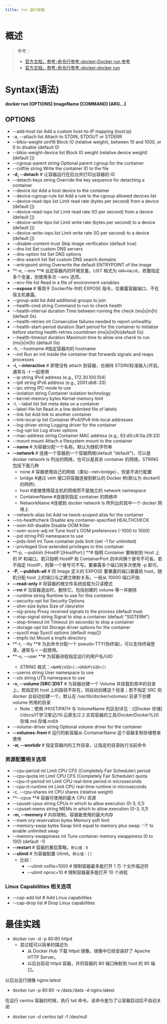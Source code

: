 ```yaml
---
title: run 运行容器
---
```


# 概述

> 参考：
> - [官方文档，参考-命令行参考-docker-Docker run 参考](https://docs.docker.com/engine/reference/run/)
> - [官方文档，参考-命令行参考-docker-docker run](https://docs.docker.com/engine/reference/commandline/run/)

# Syntax(语法)

**docker run \[OPTIONS] ImageName \[COMMAND] \[ARG...]**

## OPTIONS

- \--add-host list Add a custom host-to-IP mapping (host:ip)
- -a, --attach list Attach to STDIN, STDOUT or STDERR
- \--blkio-weight uint16 Block IO (relative weight), between 10 and 1000, or 0 to disable (default 0)
- \--blkio-weight-device list Block IO weight (relative device weight) (default \[])
- \--cgroup-parent string Optional parent cgroup for the container
- \--cidfile string Write the container ID to the file
- **-d, --detach** # 让容器运行在后台并打印出容器的 ID
- \--detach-keys string Override the key sequence for detaching a container
- \--device list Add a host device to the container
- \--device-cgroup-rule list Add a rule to the cgroup allowed devices list
- \--device-read-bps list Limit read rate (bytes per second) from a device (default \[])
- \--device-read-iops list Limit read rate (IO per second) from a device (default \[])
- \--device-write-bps list Limit write rate (bytes per second) to a device (default \[])
- \--device-write-iops list Limit write rate (IO per second) to a device (default \[])
- \--disable-content-trust Skip image verification (default true)
- \--dns list Set custom DNS servers
- \--dns-option list Set DNS options
- \--dns-search list Set custom DNS search domains
- \--entrypoint string Overwrite the default ENTRYPOINT of the image
- **-e, --env <LIST> **# 设定容器内的环境变量。LIST 格式为 `VAR=VALUE`，若要指定多个变量，则使用多次 --env 选项。
- \--env-file list Read in a file of environment variables
- **--expose <LIST>** # 等效于 Dockerfile 中的 EXPOSE 指令，仅暴露容器端口，不在宿主机暴露。
- \--group-add list Add additional groups to join
- \--health-cmd string Command to run to check health
- \--health-interval duration Time between running the check (ms|s|m|h) (default 0s)
- \--health-retries int Consecutive failures needed to report unhealthy
- \--health-start-period duration Start period for the container to initialize before starting health-retries countdown (ms|s|m|h)(default 0s)
- \--health-timeout duration Maximum time to allow one check to run (ms|s|m|h) (default 0s)
- -h, --hostname <STRING> #指定容器内的 hostname
- \--init Run an init inside the container that forwards signals and reaps processes
- **-i, --interactive** # 即使没有 attach 到容器，也保持 STDIN(标准输入)开启。通常与 -t 一起使用
- \--ip string IPv4 address (e.g., 172.30.100.104)
- \--ip6 string IPv6 address (e.g., 2001:db8::33)
- \--ipc string IPC mode to use
- \--isolation string Container isolation technology
- \--kernel-memory bytes Kernel memory limit
- -l, --label list Set meta data on a container
- \--label-file list Read in a line delimited file of labels
- \--link list Add link to another container
- \--link-local-ip list Container IPv4/IPv6 link-local addresses
- \--log-driver string Logging driver for the container
- \--log-opt list Log driver options
- \--mac-address string Container MAC address (e.g., 92:d0:c6:0a:29:33)
- \--mount mount Attach a filesystem mount to the container
- **--name <STRING>** # 为容器分配一个名称。默认为随机字符串
- **--network <STRING>** # 连接一个容器到一个容器网络(default "default")，可以是 docker network ls 列出的网络，也可以是其余 container 的网络。STRING 包括下面几种
  - none # 容器使用自己的网络（类似--net=bridge），但是不进行配置
  - bridge #通过 veth 接口将容器连接到默认的 Docker 桥(默认为 docker0 的网桥).
  - host #直接使用宿主机的网络而不是独立的 network namespace
  - ContainerName #连接到指定 container 的网络中
  - NetworkName #连接到 docker network ls 所列出的其中一个 docker 网络上
- \--network-alias list Add ne twork-scoped alias for the container
- \--no-healthcheck Disable any container-specified HEALTHCHECK
- \--oom-kill-disable Disable OOM Killer
- \--oom-score-adj int Tune host's OOM preferences (-1000 to 1000)
- \--pid string PID namespace to use
- \--pids-limit int Tune container pids limit (set -1 for unlimited)
- \--privileged Give extended privileges to this container
- **-p, --publish \[HostIP:]\[HostPort:]<ContainerPort> **# 指明 Container 要映射到 Host 上的 IP 和端口。若只指明 HostIP 和 ContainerPort 则中间俩个冒号不可省。若不指定 HostIP，则第一个冒号可不写。要暴露多个端口则多次使用 -p 即可。
- **-P, --publish-all** # 将 Image 定义的 EXPOSE 要暴露的端口暴露给 host，随机分配 host 上的端口与之建立映射关系。一般从 10000 端口开始
- **--read-only** # 将容器的根文件系统挂载为只读模式
- **--rm** # 当容器退出时，删除它。包括创建的 volume 等一并删除
- \--runtime string Runtime to use for this container
- \--security-opt list Security Options
- \--shm-size bytes Size of /dev/shm
- \--sig-proxy Proxy received signals to the process (default true)
- \--stop-signal string Signal to stop a container (default "SIGTERM")
- \--stop-timeout int Timeout (in seconds) to stop a container
- \--storage-opt list Storage driver options for the container
- \--sysctl map Sysctl options (default map\[])
- \--tmpfs list Mount a tmpfs directory
- **-t, --tty **# 为此命令分配一个 pseudo-TTY(伪终端)，可以支持终端登录，通常与-i 一起使用。
- **-u, --user <STRING> **# 为容器进程指定运行的用户名/UID
  - STRING 格式：`<NAME|UID>[:<GROUP|GID>])`
- \--userns string User namespace to use
- \--uts string UTS namespace to use
- **-v, --volume \[SRC:]DST** # 为容器创建一个 Volume 并挂载到其中的目录上。若指定的 host 上的路径不存在，则自动创建这个目录；若不指定 SRC 则 docker 会自动创建一个。默认在 /var/lib/docker/volumes/ 目录下创建 volume 所用的目录
  - Note：使用 /HOST/PATH 与 VolumeName 的区别详见：《[Docker 存储](/docs/IT学习笔记/10.云原生/2.2.实现容器的工具/Docker/Docker%20 存储.md 存储.md)》
- \--volume-driver string Optional volume driver for the container
- **--volumes-from <ContainerName>** # 运行的新容器从 ContainerName 这个容器复制存储卷来使用
- **-w, --workdir <STRING>** # 指定容器内的工作目录，让指定的目录执行当前命令

### 资源配置相关选项

- \--cpu-period int Limit CPU CFS (Completely Fair Scheduler) period
- \--cpu-quota int Limit CPU CFS (Completely Fair Scheduler) quota
- \--cpu-rt-period int Limit CPU real-time period in microseconds
- \--cpu-rt-runtime int Limit CPU real-time runtime in microseconds
- -c, --cpu-shares int CPU shares (relative weight)
- **--cpus <INT> **# 容器可使用的最大 CPU 资源
- \--cpuset-cpus string CPUs in which to allow execution (0-3, 0,1)
- \--cpuset-mems string MEMs in which to allow execution (0-3, 0,1)
- **-m, --memory <BYTES>** # 内存限制。容器能使用的最大内存
- \--mem ory-reservation bytes Memory soft limit
- \--memory-swap bytes Swap limit equal to memory plus swap: '-1' to enable unlimited swap
- \--memory-swappiness int Tune container memory swappiness (0 to 100) (default -1)
- **--restart <string>** # 容器的重启策略。`默认值：0`
- **--ulimit <UlimitDesc>** # 为容器配置 Ulimit。`默认值：[]`
  - 比如：
    - \--ulimit nofile=1000 # 限制容器最多能打开 1 万 个文件描述符
    - \--ulimit nproc=10 # 限制容器最多能打开 10 个进程

### Linux Capabilities 相关选项

- \--cap-add list # Add Linux capabilities
- \--cap-drop list # Drop Linux capabilities

# 最佳实践

- docker run -d -p 80:80 httpd
  - 其过程可以简单的描述为
    - 从 Docker Hub 下载 httpd 镜像。镜像中已经安装好了 Apache HTTP Server。
    - 以后台启动 httpd 容器，并将容器的 80 端口映射到 host 的 80 端口。

以后台运行镜像 nginx:latest

- docker run -p 80:80 -v /data:/data -d nginx:latest

在运行 centos 容器的时候，执行 tail 命令。该命令是为了让容器启动后不自动关闭

- docker run -d centos tail -f /dev/null

